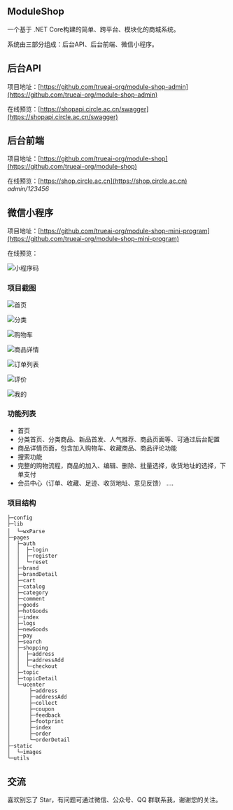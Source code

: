 ## ModuleShop

一个基于 .NET Core构建的简单、跨平台、模块化的商城系统。

系统由三部分组成：后台API、后台前端、微信小程序。

## 后台API

项目地址：[https://github.com/trueai-org/module-shop-admin](https://github.com/trueai-org/module-shop-admin)

在线预览：[https://shopapi.circle.ac.cn/swagger](https://shopapi.circle.ac.cn/swagger)

## 后台前端

项目地址：[https://github.com/trueai-org/module-shop](https://github.com/trueai-org/module-shop)

在线预览：[https://shop.circle.ac.cn](https://shop.circle.ac.cn)
*admin/123456*

## 微信小程序

项目地址：[https://github.com/trueai-org/module-shop-mini-program](https://github.com/trueai-org/module-shop-mini-program)

在线预览：

![小程序码](https://gogs.circle.ac.cn/gogs/data/raw/master/images/shop_mp_8.jpg)

### 项目截图

![首页](https://gogs.circle.ac.cn/gogs/data/raw/master/images/wechatdevtools_2019-04-26_17-44-30.png)

![分类](https://gogs.circle.ac.cn/gogs/data/raw/master/images/wechatdevtools_2019-04-26_17-45-37.png)

![购物车](https://gogs.circle.ac.cn/gogs/data/raw/master/images/wechatdevtools_2019-04-26_17-50-15.png)

![商品详情](https://gogs.circle.ac.cn/gogs/data/raw/master/images/wechatdevtools_2019-04-26_17-50-50.png)

![订单列表](https://gogs.circle.ac.cn/gogs/data/raw/master/images/wechatdevtools_2019-04-26_17-54-33.png)

![评价](https://gogs.circle.ac.cn/gogs/data/raw/master/images/wechatdevtools_2019-04-26_17-56-43.png)

![我的](https://gogs.circle.ac.cn/gogs/data/raw/master/images/wechatdevtools_2019-04-26_17-57-19.png)


### 功能列表
+ 首页
+ 分类首页、分类商品、新品首发、人气推荐、商品页面等、可通过后台配置
+ 商品详情页面，包含加入购物车、收藏商品、商品评论功能
+ 搜索功能
+ 完整的购物流程，商品的加入、编辑、删除、批量选择，收货地址的选择，下单支付
+ 会员中心（订单、收藏、足迹、收货地址、意见反馈）
....

### 项目结构
```
├─config                
├─lib
│  └─wxParse　　　
├─pages
│  ├─auth
│  │  ├─login
│  │  ├─register
│  │  └─reset
│  ├─brand
│  ├─brandDetail
│  ├─cart
│  ├─catalog
│  ├─category
│  ├─comment
│  ├─goods
│  ├─hotGoods
│  ├─index
│  ├─logs
│  ├─newGoods
│  ├─pay
│  ├─search
│  ├─shopping
│  │  ├─address
│  │  ├─addressAdd
│  │  └─checkout
│  ├─topic
│  ├─topicDetail
│  └─ucenter
│      ├─address
│      ├─addressAdd
│      ├─collect
│      ├─coupon
│      ├─feedback
│      ├─footprint
│      ├─index
│      ├─order
│      └─orderDetail
├─static
│  └─images
└─utils
```

## 交流

喜欢别忘了 Star，有问题可通过微信、公众号、QQ 群联系我，谢谢您的关注。
